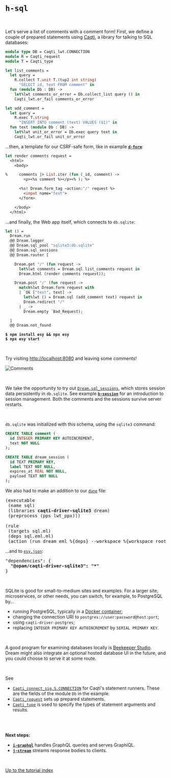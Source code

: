 # `h-sql`

<br>

Let's serve a list of comments with a comment form! First, we define a couple of
prepared statements using
[Caqti](https://paurkedal.github.io/ocaml-caqti/caqti/Caqti_connect_sig/module-type-S/module-type-CONNECTION/index.html),
a library for talking to SQL databases:

```ocaml
module type DB = Caqti_lwt.CONNECTION
module R = Caqti_request
module T = Caqti_type

let list_comments =
  let query =
    R.collect T.unit T.(tup2 int string)
      "SELECT id, text FROM comment" in
  fun (module Db : DB) ->
    let%lwt comments_or_error = Db.collect_list query () in
    Caqti_lwt.or_fail comments_or_error

let add_comment =
  let query =
    R.exec T.string
      "INSERT INTO comment (text) VALUES ($1)" in
  fun text (module Db : DB) ->
    let%lwt unit_or_error = Db.exec query text in
    Caqti_lwt.or_fail unit_or_error
```

...then, a template for our CSRF-safe form, like in example
[**`d-form`**](../d-form#files):

```ocaml
let render comments request =
  <html>
    <body>

%     comments |> List.iter (fun (_id, comment) ->
        <p><%s comment %></p><% ); %>

      <%s! Dream.form_tag ~action:"/" request %>
        <input name="text">
      </form>

    </body>
  </html>
```

...and finally, the Web app itself, which connects to `db.sqlite`:

```ocaml
let () =
  Dream.run
  @@ Dream.logger
  @@ Dream.sql_pool "sqlite3:db.sqlite"
  @@ Dream.sql_sessions
  @@ Dream.router [

    Dream.get "/" (fun request ->
      let%lwt comments = Dream.sql list_comments request in
      Dream.html (render comments request));

    Dream.post "/" (fun request ->
      match%lwt Dream.form request with
      | `Ok ["text", text] ->
        let%lwt () = Dream.sql (add_comment text) request in
        Dream.redirect "/"
      | _ ->
        Dream.empty `Bad_Request);

  ]
  @@ Dream.not_found
```

<pre><code><b>$ npm install esy && npx esy</b>
<b>$ npx esy start</b></code></pre>

<br>

Try visiting [http://localhost:8080](http://localhost:8080) and leaving some
comments!

![Comments](https://raw.githubusercontent.com/aantron/dream/master/docs/asset/sql.png)

<br>

We take the opportunity to try out
[`Dream.sql_sessions`](https://aantron.github.io/dream/#val-sql_sessions), which
stores session data persistently in `db.sqlite`. See example
[**`b-session`**](../b-session#files) for an introduction to session management.
Both the comments and the sessions survive server restarts.

<br>

`db.sqlite` was initialized with this schema, using the `sqlite3` command:

```sql
CREATE TABLE comment (
  id INTEGER PRIMARY KEY AUTOINCREMENT,
  text NOT NULL
);

CREATE TABLE dream_session (
  id TEXT PRIMARY KEY,
  label TEXT NOT NULL,
  expires_at REAL NOT NULL,
  payload TEXT NOT NULL
);
```

We also had to make an addition to our
[`dune`](https://github.com/aantron/dream/blob/master/example/h-sql/dune) file:

<pre>(executable
 (name sql)
 (libraries <b>caqti-driver-sqlite3</b> dream)
 (preprocess (pps lwt_ppx)))

(rule
 (targets sql.ml)
 (deps sql.eml.ml)
 (action (run dream_eml %{deps} --workspace %{workspace_root})))
</pre>

...and to
[`esy.json`](https://github.com/aantron/dream/blob/master/example/h-sql/esy.json):

<pre>"dependencies": {
  <b>"@opam/caqti-driver-sqlite3": "*"</b>
}
</pre>

<br>

SQLite is good for small-to-medium sites and examples. For a larger site,
microservices, or other needs, you can switch, for example, to PostgreSQL by...

- running PostgreSQL, typically in a [Docker
  container](https://hub.docker.com/_/postgres/);
- changing the connection URI to `postgres://user:password@host:port`;
- using `caqti-driver-postgres`;
- replacing `INTEGER PRIMARY KEY AUTOINCREMENT` by `SERIAL PRIMARY KEY`.

<br>

A good program for examining databases locally is
[Beekeeper Studio](https://www.beekeeperstudio.io/). Dream might also integrate
an optional hosted database UI in the future, and you could choose to serve it
at some route.

<br>

See

- [`Caqti_connect_sig.S.CONNECTION`](https://paurkedal.github.io/ocaml-caqti/caqti/Caqti_connect_sig/module-type-S/module-type-CONNECTION/index.html)
  for Caqti's statement runners. These are the fields of the module `Db` in the
  example.
- [`Caqti_request`](https://paurkedal.github.io/ocaml-caqti/caqti/Caqti_request/)
  sets up prepared statements.
- [`Caqti_type`](https://paurkedal.github.io/ocaml-caqti/caqti/Caqti_type/) is
  used to specify the types of statement arguments and results.

<br>
<br>

**Next steps:**

- [**`i-graphql`**](../i-graphql#files) handles GraphQL queries and serves
  GraphiQL.
- [**`j-stream`**](../j-stream#files) streams response bodies to clients.

<br>

[Up to the tutorial index](../#readme)
